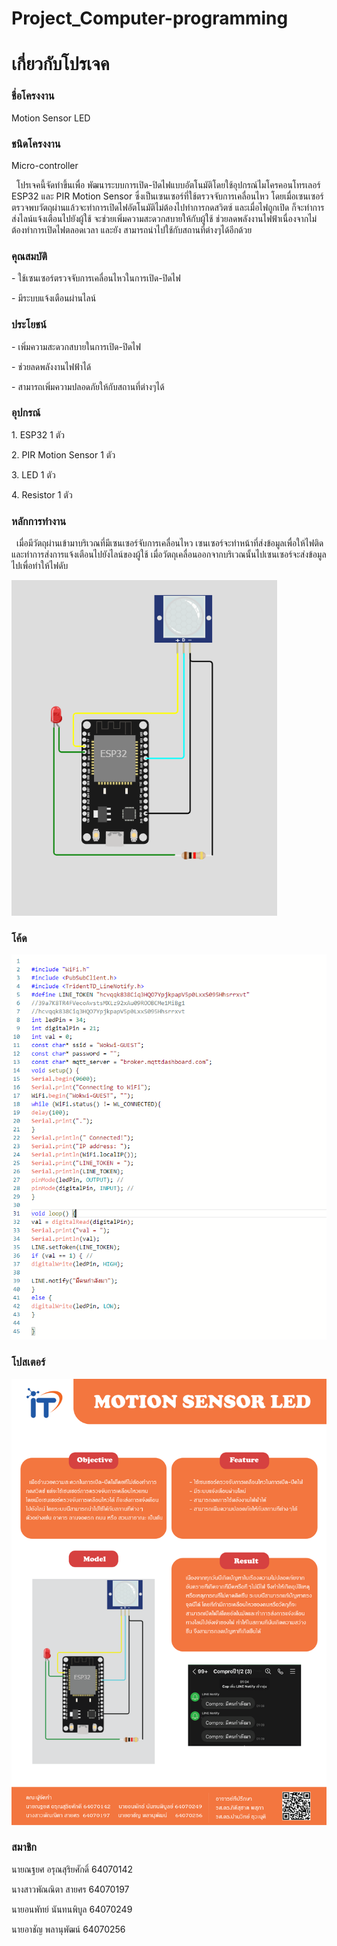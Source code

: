 # Project_Computer-programming
<!DOCTYPE html>
<html lang="en">
<head>
</head>
<body>
    <h1>เกี่ยวกับโปรเจค</h1>
    <h3>ชื่อโครงงาน</h3><p>Motion Sensor LED</p>
    <h3>ชนิดโครงงาน</h3><p>Micro-controller</p>
    <p>&nbsp&nbspโปรเจคนี้จัดทำขึ้นเพื่อ พัฒนาระบบการเปิด-ปิดไฟแบบอัตโนมัติโดยใช้อุปกรณ์ไมโครคอนโทรเลอร์ ESP32 และ PIR Motion Sensor
        ซึ่งเป็นเซนเซอร์ที่ใช้ตรวจจับการเคลื่อนไหว โดยเมื่อเซนเซอร์ตรวจพบวัตถุผ่านแล้วจะทำการเปิดไฟอัตโนมัติไม่ต้องไปทำการกดสวิตซ์ และเมื่อไฟถูกเปิด
        ก็จะทำการส่งไลน์แจ้งเตือนไปยังผู้ใช้ จะช่วยเพิ่มความสะดวกสบายให้กับผู้ใช้ ช่วยลดพลังงานไฟฟ้าเนื่องจากไม่ต้องทำการเปิดไฟตลอดเวลา และยัง
        สามารถนำไปใช้กับสถานที่ต่างๆได้อีกด้วย
    </p>
    <h3>คุณสมบัติ</h3>
    <p>- ใช้เซนเซอร์ตรวจจับการเคลื่อนไหวในการเปิด-ปิดไฟ</p>
    <p>- มีระบบแจ้งเตือนผ่านไลน์</p>
    <h3>ประโยชน์</h3>
    <p>- เพิ่มความสะดวกสบายในการเปิด-ปิดไฟ</p>
    <p>- ช่วยลดพลังงานไฟฟ้าได้</p>
    <p>- สามารถเพิ่มความปลอดภัยให้กับสถานที่ต่างๆได้</p>
    <h3>อุปกรณ์</h3>
    <p>1. ESP32 1 ตัว</p>
    <p>2. PIR Motion Sensor 1 ตัว</p>
    <p>3. LED 1 ตัว</p>
    <p>4. Resistor 1 ตัว</p>
    <h3>หลักการทำงาน</h3>
    <p>&nbsp&nbspเมื่อมีวัตถุผ่านเข้ามาบริเวณที่มีเซนเซอร์จับการเคลื่อนไหว เซนเซอร์จะทำหน้าที่ส่งข้อมูลเพื่อให้ไฟติดและทำการส่งการแจ้งเตือนไปยังไลน์ของผู้ใช้
       เมื่อวัตถุเคลื่อนออกจากบริเวณนั้นไปเซนเซอร์จะส่งข้อมูลไปเพื่อทำให้ไฟดับ 
    </p>
    <img src="img/board.png" alt="">
    <h3>โค้ด</h3>
    <img src="img/code.png" alt="code">
    <h3>โปสเตอร์</h3>
    <img src="img/poster.png" alt="">
    <h3>สมาชิก</h3>
    <p>นายณฐยศ อรุณสุริยศักดิ์ 64070142</p>
    <p>นางสาวพัณณิตา สายศร  64070197</p>
    <p>นายอนพัทย์ นันทนพิบูล 64070249</p>
    <p>นายอาชัญ พลานุพัฒน์   64070256</p>
</body>
</html>
